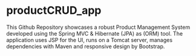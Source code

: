 # productCRUD_app
This Github Repository showcases a robust Product Management System developed using the Spring MVC & Hibernate (JPA) as (ORM) tool. The application uses JSP for the UI, runs on a Tomcat server, manages dependencies with Maven and responsive design by Bootstrap.
